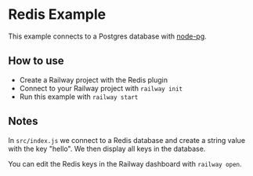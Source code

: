 # Redis Example

This example connects to a Postgres database with
[node-pg](https://www.npmjs.com/package/pg).

## How to use

- Create a Railway project with the Redis plugin
- Connect to your Railway project with `railway init`
- Run this example with `railway start`

## Notes

In `src/index.js` we connect to a Redis database and create a string value with
the key "hello". We then display all keys in the database.

You can edit the Redis keys in the Railway dashboard with `railway open`.
